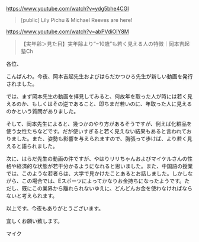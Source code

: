 https://www.youtube.com/watch?v=ydg5bhe4CGI

>  [public] Lily Pichu & Michael Reeves are here! 

https://www.youtube.com/watch?v=abPVdiOlY8M

> 【実年齢＞見た目】実年齢より“−10歳”も若く見える人の特徴｜岡本吉起塾Ch

各位、

こんばんわ。今夜、岡本吉起先生およびはらだかつひろ先生が新しい動画を発行されました。

では、まず岡本先生の動画を拝見してみると、何故年を取った人が時には若く見えるのか、もしくはその逆であること、即ちまだ若いのに、年取った人に見えるのかという質問がありました。

そして、岡本先生によると、幾つかのやり方があるそうですが、例えば化粧品を使う女性たちなどです。だが使いすぎると若く見えない結果もあると言われておりました。また、姿勢も影響を与えられますので、胸張って歩けば、より若く見えると語られました。

次に、はらだ先生の動画の件ですが、やはりリリちゃんおよびマイケルさんの性格や経済的な状態が若干分かるようになれると思いました。また、中国語の授業では、このような若者らは、大学で見かけたことあるとお話しました。しかしながら、この場合では、Eスポーツによってかなりお金持ちになったようです。ただし、既にこの業界から離れられないゆえに、どんどんお金を使わなければならないと考えられます。

以上です。今夜もありがとうございます。

宜しくお願い致します。

マイク
